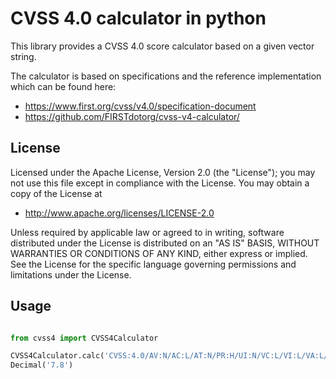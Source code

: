 # CVSS 4.0 calculator in python

This library provides a CVSS 4.0 score calculator based on a given vector
string.

The calculator is based on specifications and the reference implementation which can be found here:
- https://www.first.org/cvss/v4.0/specification-document
- https://github.com/FIRSTdotorg/cvss-v4-calculator/

## License

Licensed under the Apache License, Version 2.0 (the "License");
you may not use this file except in compliance with the License.
You may obtain a copy of the License at

- http://www.apache.org/licenses/LICENSE-2.0

Unless required by applicable law or agreed to in writing, software
distributed under the License is distributed on an "AS IS" BASIS,
WITHOUT WARRANTIES OR CONDITIONS OF ANY KIND, either express or implied.
See the License for the specific language governing permissions and
limitations under the License.

## Usage

```python

from cvss4 import CVSS4Calculator

CVSS4Calculator.calc('CVSS:4.0/AV:N/AC:L/AT:N/PR:H/UI:N/VC:L/VI:L/VA:L/SC:N/SI:N/SA:N/E:A/MSI:S')
Decimal('7.8')
```
